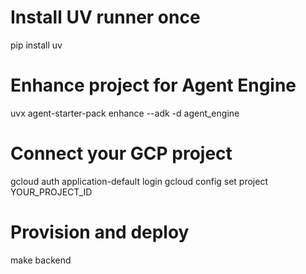 # Install UV runner once
pip install uv
# Enhance project for Agent Engine
uvx agent-starter-pack enhance --adk -d agent_engine
# Connect your GCP project
gcloud auth application-default login
gcloud config set project YOUR_PROJECT_ID
# Provision and deploy
make backend